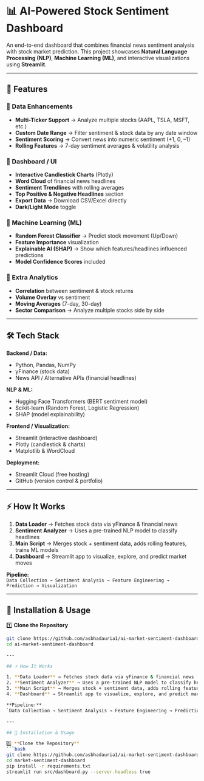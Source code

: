 # 📊 AI-Powered Stock Sentiment Dashboard

An end-to-end dashboard that combines financial news sentiment analysis with stock market prediction. This project showcases **Natural Language Processing (NLP)**, **Machine Learning (ML)**, and interactive visualizations using **Streamlit**.

---

## 🚀 Features

### 🔹 Data Enhancements

- **Multi-Ticker Support** → Analyze multiple stocks (AAPL, TSLA, MSFT, etc.)
- **Custom Date Range** → Filter sentiment & stock data by any date window
- **Sentiment Scoring** → Convert news into numeric sentiment (+1, 0, –1)
- **Rolling Features** → 7-day sentiment averages & volatility analysis

### 🔹 Dashboard / UI

- **Interactive Candlestick Charts** (Plotly)
- **Word Cloud** of financial news headlines
- **Sentiment Trendlines** with rolling averages
- **Top Positive & Negative Headlines** section
- **Export Data** → Download CSV/Excel directly
- **Dark/Light Mode** toggle

### 🔹 Machine Learning (ML)

- **Random Forest Classifier** → Predict stock movement (Up/Down)
- **Feature Importance** visualization
- **Explainable AI (SHAP)** → Show which features/headlines influenced predictions
- **Model Confidence Scores** included

### 🔹 Extra Analytics

- **Correlation** between sentiment & stock returns
- **Volume Overlay** vs sentiment
- **Moving Averages** (7-day, 30-day)
- **Sector Comparison** → Analyze multiple stocks side by side

---

## 🛠️ Tech Stack

**Backend / Data:**

- Python, Pandas, NumPy
- yFinance (stock data)
- News API / Alternative APIs (financial headlines)

**NLP & ML:**

- Hugging Face Transformers (BERT sentiment model)
- Scikit-learn (Random Forest, Logistic Regression)
- SHAP (model explainability)

**Frontend / Visualization:**

- Streamlit (interactive dashboard)
- Plotly (candlestick & charts)
- Matplotlib & WordCloud

**Deployment:**

- Streamlit Cloud (free hosting)
- GitHub (version control & portfolio)

---

## ⚡ How It Works

1. **Data Loader** → Fetches stock data via yFinance & financial news
2. **Sentiment Analyzer** → Uses a pre-trained NLP model to classify headlines
3. **Main Script** → Merges stock + sentiment data, adds rolling features, trains ML models
4. **Dashboard** → Streamlit app to visualize, explore, and predict market moves

**Pipeline:**  
`Data Collection → Sentiment Analysis → Feature Engineering → Prediction → Visualization`

---

## 🔧 Installation & Usage

1️⃣ **Clone the Repository**

````bash
git clone https://github.com/asbhadauria1/ai-market-sentiment-dashboard.git
cd ai-market-sentiment-dashboard

---

## ⚡ How It Works

1. **Data Loader** → Fetches stock data via yFinance & financial news
2. **Sentiment Analyzer** → Uses a pre-trained NLP model to classify headlines
3. **Main Script** → Merges stock + sentiment data, adds rolling features, trains ML models
4. **Dashboard** → Streamlit app to visualize, explore, and predict market moves

**Pipeline:**
`Data Collection → Sentiment Analysis → Feature Engineering → Prediction → Visualization`

---

## 🔧 Installation & Usage

1️⃣ **Clone the Repository**
```bash
git clone https://github.com/asbhadauria1/ai-market-sentiment-dashboard.git
cd market-sentiment-dashboard
pip install -r requirements.txt
streamlit run src/dashboard.py --server.headless true

````
